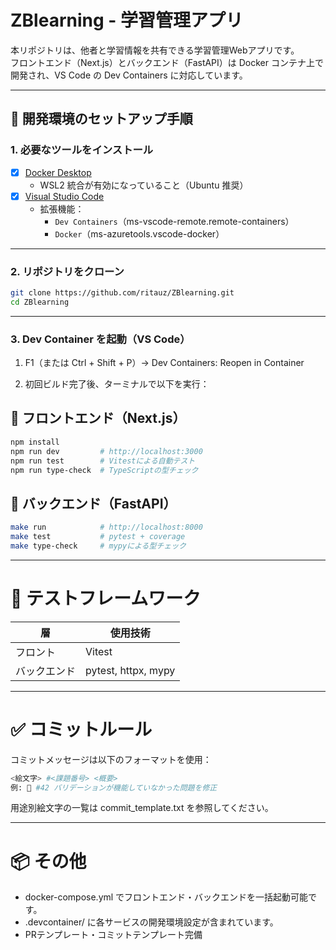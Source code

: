# ZBlearning - 学習管理アプリ

本リポジトリは、他者と学習情報を共有できる学習管理Webアプリです。  
フロントエンド（Next.js）とバックエンド（FastAPI）は Docker コンテナ上で開発され、VS Code の Dev Containers に対応しています。

---

## 🚀 開発環境のセットアップ手順

### 1. 必要なツールをインストール

- [x] [Docker Desktop](https://www.docker.com/products/docker-desktop/)
  - WSL2 統合が有効になっていること（Ubuntu 推奨）
- [x] [Visual Studio Code](https://code.visualstudio.com/)
  - 拡張機能：  
    - `Dev Containers`（ms-vscode-remote.remote-containers）
    - `Docker`（ms-azuretools.vscode-docker）

---

### 2. リポジトリをクローン

```bash
git clone https://github.com/ritauz/ZBlearning.git
cd ZBlearning
```

---

### 3. Dev Container を起動（VS Code）
1. F1（または Ctrl + Shift + P）→ Dev Containers: Reopen in Container

2. 初回ビルド完了後、ターミナルで以下を実行：

## 🔧 フロントエンド（Next.js）
```bash
npm install
npm run dev         # http://localhost:3000
npm run test        # Vitestによる自動テスト
npm run type-check  # TypeScriptの型チェック
```
## 🔧 バックエンド（FastAPI）
```bash
make run            # http://localhost:8000
make test           # pytest + coverage
make type-check     # mypyによる型チェック
```

---

# 🧪 テストフレームワーク
| 層      | 使用技術                |
| ------ | ------------------- |
| フロント   | Vitest              |
| バックエンド | pytest, httpx, mypy |

---

# ✅ コミットルール
コミットメッセージは以下のフォーマットを使用：

```bash
<絵文字> #<課題番号> <概要>
例: 🐛 #42 バリデーションが機能していなかった問題を修正
```
用途別絵文字の一覧は commit_template.txt を参照してください。

---

# 📦 その他
- docker-compose.yml でフロントエンド・バックエンドを一括起動可能です。
- .devcontainer/ に各サービスの開発環境設定が含まれています。
- PRテンプレート・コミットテンプレート完備
